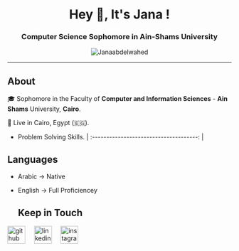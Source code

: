 <h1 align="center">Hey 👋, It's Jana !</h1>
<h3 align="center">Computer Science Sophomore in Ain-Shams University</h3>
<p align="center">
  <img src="https://komarev.com/ghpvc/?username=Janaabdelwahed&label=Profile%20views&color=0e75b6&style=flat" alt="Janaabdelwahed"/>
</p>

***

<h2> About </h2>
  
🎓 Sophomore in the Faculty of **Computer and Information Sciences** - **Ain Shams** University, **Cairo**.  </br>

🏡 Live in Cairo, Egypt (🇪🇬).
- Problem Solving Skills.
  | :-------------------------------------: |
  
<h2> Languages </h2>

- Arabic -> Native
- English -> Full Proficiencey

   <h2> Keep in Touch </h2>
 
 [<img src='https://cdn.jsdelivr.net/npm/simple-icons@3.0.1/icons/github.svg' alt='github' height='40' >](https://github.com/Janaabdelwahed) &nbsp;&nbsp;&nbsp; [<img src='https://cdn.jsdelivr.net/npm/simple-icons@3.0.1/icons/linkedin.svg' alt='linkedin' height='40'>](https://www.linkedin.com/in/jana-abdelwahed-133a72252/) &nbsp;&nbsp;&nbsp; [<img src='https://cdn.jsdelivr.net/npm/simple-icons@3.0.1/icons/instagram.svg' alt='instagram' height='40'>](https://www.instagram.com/jana_abdelwahed/?utm_source=ig_web_button_share_sheet&igshid=OGQ5ZDc2ODk2ZA==) <!--deactivated account-->
 

